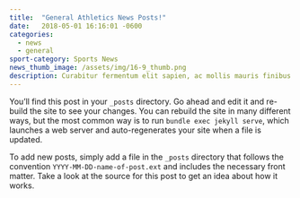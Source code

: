 ```yaml
---
title:  "General Athletics News Posts!"
date:   2018-05-01 16:16:01 -0600
categories:
  - news
  - general
sport-category: Sports News
news_thumb_image: /assets/img/16-9_thumb.png
description: Curabitur fermentum elit sapien, ac mollis mauris finibus et.
---
```


You’ll find this post in your `_posts` directory. Go ahead and edit it and re-build the site to see your changes. You can rebuild the site in many different ways, but the most common way is to run `bundle exec jekyll serve`, which launches a web server and auto-regenerates your site when a file is updated.

To add new posts, simply add a file in the `_posts` directory that follows the convention `YYYY-MM-DD-name-of-post.ext` and includes the necessary front matter. Take a look at the source for this post to get an idea about how it works.
